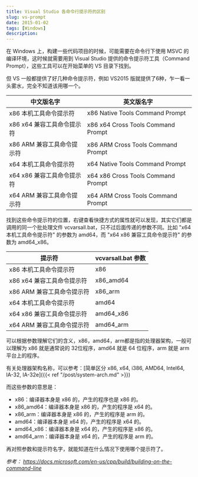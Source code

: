 ```yaml
---
title: Visual Studio 各命令行提示符的区别
slug: vs-prompt
date: 2015-01-02
tags: [Windows]
description: 
---
```


在 Windows 上，构建一些代码项目的时候，可能需要在命令行下使用 MSVC 的编译环境，这时候就需要用到 Visual Studio 提供的命令提示符工具（Command Prompt），这些工具可以在开始菜单的 VS 目录下找到。

但 VS 一般都提供了好几种命令提示符，例如 VS2015 版就提供了6种，乍一看一头雾水，完全不知道该用哪一个。

| 中文版名字 | 英文版名字 | 
| --------  | -------- |
| x86 本机工具命令提示符 | x86 Native Tools Command Prompt |
| x86 x64 兼容工具命令提示符 | x86 x64 Cross Tools Command Prompt |
| x86 ARM 兼容工具命令提示符 | x86 ARM Cross Tools Command Prompt |
| x64 本机工具命令提示符 | x64 Native Tools Command Prompt |
| x64 x86 兼容工具命令提示符 | x64 x86 Cross Tools Command Prompt |
| x64 ARM 兼容工具命令提示符 | x64 ARM Cross Tools Command Prompt |

找到这些命令提示符的位置，右键查看快捷方式的属性就可以发现，其实它们都是调用的同一个批处理文件 vcvarsall.bat，只不过后面传递的参数不同。比如 "x64 本机工具命令提示符" 的参数为 amd64，而 "x64 x86 兼容工具命令提示符" 的参数为 amd64_x86。

| 提示符 | vcvarsall.bat 参数 | 
| --------  | -------- |
| x86 本机工具命令提示符 | x86 |
| x86 x64 兼容工具命令提示符 | x86_amd64 |
| x86 ARM 兼容工具命令提示符 | x86_arm |
| x64 本机工具命令提示符 | amd64 |
| x64 x86 兼容工具命令提示符 | amd64_x86 |
| x64 ARM 兼容工具命令提示符 | amd64_arm |

可以根据参数理解它们的含义，x86，amd64，arm都是指的处理器架构，一般可以理解为 x86 就是通常说的 32位程序，amd64 就是 64 位程序，arm 就是 arm 平台上的程序。

有关处理器架构名称，可以参考：[简单区分 x86, x64, i386, AMD64, Intel64, IA-32, IA-32e]({{< ref "/post/system-arch.md" >}})

而这些参数的意思是：

- x86：编译器本身是 x86 的，产生的程序也是 x86 的。
- x86_amd64：编译器本身是 x86 的，产生的程序是 x64 的。
- x86_arm：编译器本身是 x86 的，产生的程序是 arm 的。
- amd64：编译器本身是 x64 的，产生的程序是 x64 的。
- amd64_x86：编译器本身是 x64 的，产生的程序是 x86 的。
- amd64_arm：编译器本身是 x64 的，产生的程序是 arm 的。


再对照参数和提示符名字，就能知道在什么情况下使用哪个提示符了。


*参考： https://docs.microsoft.com/en-us/cpp/build/building-on-the-command-line*
